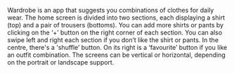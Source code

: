 Wardrobe is an app that suggests you combinations of clothes for daily wear. The home screen is divided into two sections, each displaying a shirt (top) and a pair of trousers (bottoms). You can add more shirts or pants by clicking on the ‘+’ button on the right corner of each section. You can also swipe left and right each section if you don’t like the shirt or pants. In the centre, there's a 'shuffle’ button. On its right is a ‘favourite’ button if you like an outfit combination. The screens can be vertical or horizontal, depending on the portrait or landscape support.